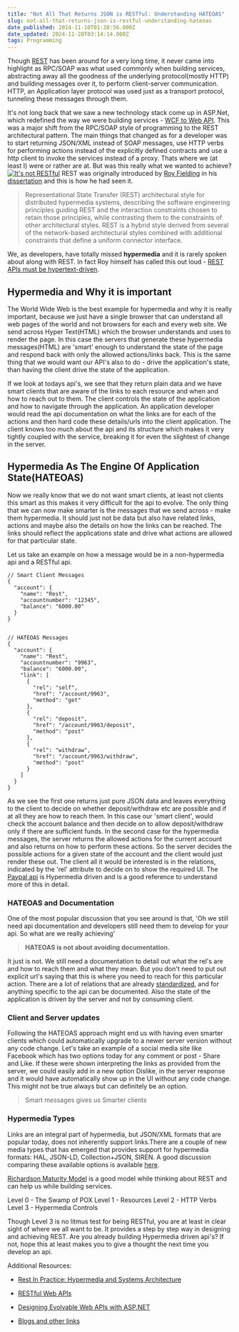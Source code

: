 ```yaml
---
title: "Not All That Returns JSON is RESTful: Understanding HATEOAS"
slug: not-all-that-returns-json-is-restful-understanding-hateoas
date_published: 2014-11-10T01:38:56.000Z
date_updated: 2024-11-28T03:14:14.000Z
tags: Programming
---
```


Though [REST](http://en.wikipedia.org/wiki/Representational_state_transfer) has been around for a very long time, it never came into highlight as RPC/SOAP was what used commonly when building services, abstracting away all the goodness of the underlying protocol(mostly HTTP) and building messages over it, to perform client-server communication. HTTP, an Application layer protocol was used just as a transport protocol, tunneling these messages through them.

It's not long back that we saw a new technology stack come up in ASP.Net, which redefined the way we were building services - [WCF to Web API](__GHOST_URL__/blog/wcf-to-asp-net-web-api/). This was a major shift from the RPC/SOAP style of programming to the REST architectural pattern. The main things that changed as for a developer was to start returning JSON/XML instead of SOAP messages, use HTTP verbs for performing actions instead of the explicitly defined contracts and use a http client to invoke the services instead of a proxy. Thats where we (at least I) were or rather are at. But was this really what we wanted to achieve?
[![It's not RESTful](__GHOST_URL__/content/images/not_restful.png)](http://geek-and-poke.com/geekandpoke/2013/6/14/insulting-made-easy)
REST was originally introduced by [Roy Fielding](http://roy.gbiv.com/) in his [dissertation](http://www.ics.uci.edu/~fielding/pubs/dissertation/top.htm) and this is how he had seen it.

> Representational State Transfer (REST) architectural style for distributed hypermedia systems, describing the software engineering principles guiding REST and the interaction constraints chosen to retain those principles, while contrasting them to the constraints of other architectural styles. REST is a hybrid style derived from several of the network-based architectural styles combined with additional constraints that define a uniform connector interface.

We, as developers, have totally missed **hypermedia** and it is rarely spoken about along with REST. In fact Roy himself has called this out loud - [REST APIs must be hypertext-driven](http://roy.gbiv.com/untangled/2008/rest-apis-must-be-hypertext-driven).

## Hypermedia and Why it is important

The World Wide Web is the best example for hypermedia and why it is really important, because we just have a single browser that can understand all web pages of the world and not browsers for each and every web site. We send across Hyper Text(HTML) which the browser understands and uses to render the page. In this case the servers that generate these hypermedia messages(HTML) are 'smart' enough to understand the state of the page and respond back with only the allowed actions/links back. This is the same thing that we would want our API's also to do - drive the application's state, than having the client drive the state of the application.

If we look at todays api's, we see that they return plain data and we have smart clients that are aware of the links to each resource and when and how to reach out to them. The client controls the state of the application and how to navigate through the application. An application developer would read the api documentation on what the links are for each of the actions and then hard code these details/urls into the client application. The client knows too much about the api and its structure which makes it very tightly coupled with the service, breaking it for even the slightest of change in the server.

## Hypermedia As The Engine Of Application State(HATEOAS)

Now we really know that we do not want smart clients, at least not clients this smart as this makes it very difficult for the api to evolve. The only thing that we can now make smarter is the messages that we send across - make them hypermedia. It should just not be data but also have related links, actions and maybe also the details on how the links can be reached. The links should reflect the applications state and drive what actions are allowed for that particular state.

Let us take an example on how a message would be in a non-hypermedia api and a RESTful api.

    // Smart Client Messages
    {
      "account": {
        "name": "Rest",
        "accountnumber": "12345",
        "balance": "6000.00"
      }
    }
    

    // HATEOAS Messages
    {
      "account": {
        "name": "Rest",
        "accountnumber": "9963",
        "balance": "6000.00",
        "link": [
          {
            "rel": "self",
            "href": "/account/9963",
            "method": "get"
          },
          {
            "rel": "deposit",
            "href": "/account/9963/deposit",
            "method": "post"
          },
          {
            "rel": "withdraw",
            "href": "/account/9963/withdraw",
            "method": "post"
          }
        ]
      }
    }
    

As we see the first one returns just pure JSON data and leaves everything to the client to decide on whether deposit/withdraw etc are possible and if at all they are how to reach them. In this case our 'smart client', would check the account balance and then decide on to allow deposit/withdraw only if there are sufficient funds. In the second case for the hypermedia messages, the server returns the allowed actions for the current account and also returns on how to perform these actions. So the server decides the possible actions for a given state of the account and the client would just render these out. The client all it would be interested is in the relations, indicated by the 'rel' attribute to decide on to show the required UI. The [Paypal api](https://developer.paypal.com/docs/integration/direct/paypal-rest-payment-hateoas-links/) is Hypermedia driven and is a good reference to understand more of this in detail.

### HATEOAS and Documentation

One of the most popular discussion that you see around is that, 'Oh we still need api documentation and developers still need them to develop for your api. So what are we really achieving'

> **HATEOAS is not about avoiding documentation.**

It just is not. We still need a documentation to detail out what the rel's are and how to reach them and what they mean. But you don't need to put out explicit url's saying that this is where you need to reach for this particular action. There are a lot of relations that are already [standardized](http://www.iana.org/assignments/link-relations/link-relations.xhtml), and for anything specific to the api can be documented. Also the state of the application is driven by the server and not by consuming client.

### Client and Server updates

Following the HATEOAS approach might end us with having even smarter clients which could automatically upgrade to a newer server version without any code change. Let's take an example of a social media site like Facebook which has two options today for any comment or post - Share and Like. If these were shown interpreting the links as provided from the server, we could easily add in a new option Dislike, in the server response and it would have automatically show up in the UI without any code change. This might not be true always but can definitely be an option.

> Smart messages gives us Smarter clients

### Hypermedia Types

Links are an integral part of hypermedia, but JSON/XML formats that are popular today, does not inherently support links.There are a couple of new media types that has emerged that provides support for hypermedia formats: HAL, JSON-LD, Collection+JSON, SIREN. A good discussion comparing these available options is available [here](http://sookocheff.com/posts/2014-03-11-on-choosing-a-hypermedia-format/).

[Richardson Maturity Model](http://martinfowler.com/articles/richardsonMaturityModel.html) is a good model while thinking about REST and can help us while building services.

Level 0 - The Swamp of POX
Level 1 - Resources
Level 2 - HTTP Verbs
Level 3 - Hypermedia Controls

Though Level 3 is no litmus test for being RESTful, you are at least in clear sight of where we all want to be. It provides a step by step way in designing and achieving REST. Are you already building Hypermedia driven api's? If not, hope this at least makes you to give a thought the next time you develop an api.

Additional Resources:

- [Rest In Practice: Hypermedia and Systems Architecture](http://www.amazon.com/gp/product/0596805829/ref=as_li_tl?ie=UTF8&amp;camp=1789&amp;creative=390957&amp;creativeASIN=0596805829&amp;linkCode=as2&amp;tag=rahulpnath-20&amp;linkId=DWVB6DWLT4IA2H3E)

- [RESTful Web APIs](http://www.amazon.com/gp/product/1449358063/ref=as_li_tl?ie=UTF8&amp;camp=1789&amp;creative=390957&amp;creativeASIN=1449358063&amp;linkCode=as2&amp;tag=rahulpnath-20&amp;linkId=QVBLKISYQTJ7HY2R)

- [Designing Evolvable Web APIs with ASP.NET](http://www.amazon.com/gp/product/1449337716/ref=as_li_tl?ie=UTF8&amp;camp=1789&amp;creative=390957&amp;creativeASIN=1449337716&amp;linkCode=as2&amp;tag=rahulpnath-20&amp;linkId=TD7FYXTI77G4P2GF)

- [Blogs and other links](https://delicious.com/rahulpnath/hypermedia)
